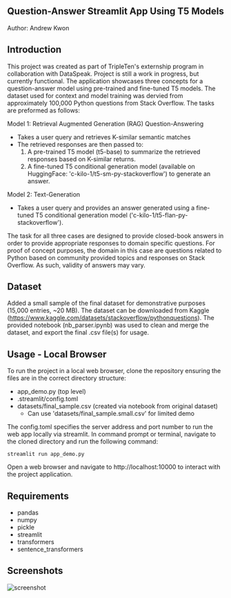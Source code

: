 ## Question-Answer Streamlit App Using T5 Models
Author: Andrew Kwon

## Introduction

This project was created as part of TripleTen's externship program in collaboration with DataSpeak. Project is still a work in progress, but currently functional. The application showcases three concepts for a question-answer model using pre-trained and fine-tuned T5 models. The dataset used for context and model training was dervied from approximately 100,000 Python questions from Stack Overflow. The tasks are preformed as follows:

Model 1: Retrieval Augmented Generation (RAG) Question-Answering
- Takes a user query and retrieves K-similar semantic matches
- The retrieved responses are then passed to:
  1) A pre-trained T5 model (t5-base) to summarize the retrieved responses based on K-similar returns.
  2) A fine-tuned T5 conditional generation model (available on HuggingFace: 'c-kilo-1/t5-sm-py-stackoverflow') to generate an answer.

Model 2: Text-Generation
- Takes a user query and provides an answer generated using a fine-tuned T5 conditional generation model ('c-kilo-1/t5-flan-py-stackoverflow').

The task for all three cases are designed to provide closed-book answers in order to provide appropriate responses to domain specific questions. For proof of concept purposes, the domain in this case are questions related to Python based on community provided topics and responses on Stack Overflow. As such, validity of answers may vary.

## Dataset
Added a small sample of the final dataset for demonstrative purposes (15,000 entries, ~20 MB). The dataset can be downloaded from Kaggle (https://www.kaggle.com/datasets/stackoverflow/pythonquestions). The provided notebook (nb_parser.ipynb) was used to clean and merge the dataset, and export the final .csv file(s) for usage.

## Usage - Local Browser

To run the project in a local web browser, clone the repository ensuring the files are in the correct directory structure:
- app_demo.py (top level)
- .streamlit/config.toml
- datasets/final_sample.csv (created via notebook from original dataset)
  -  Can use 'datasets/final_sample.small.csv' for limited demo

The config.toml specifies the server address and port number to run the web app locally via streamlit. In command prompt or terminal, navigate to the cloned directory and run the following command:

<code>streamlit run app_demo.py</code>

Open a web browser and navigate to http://localhost:10000 to interact with the project application.

## Requirements
- pandas
- numpy
- pickle
- streamlit
- transformers
- sentence_transformers

## Screenshots

![screenshot](https://github.com/adkwn1/question-answer-app/assets/119823114/9cc8bd4c-c483-45b8-9257-362e9603aa27)


